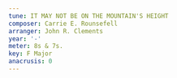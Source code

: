```yaml
---
tune: IT MAY NOT BE ON THE MOUNTAIN'S HEIGHT
composer: Carrie E. Rounsefell
arranger: John R. Clements
year: '-'
meter: 8s & 7s.
key: F Major
anacrusis: 0
---
```

